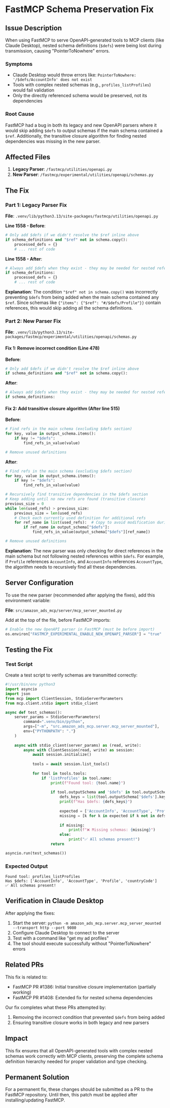 # FastMCP Schema Preservation Fix

## Issue Description

When using FastMCP to serve OpenAPI-generated tools to MCP clients (like Claude Desktop), nested schema definitions (`$defs`) were being lost during transmission, causing "PointerToNowhere" errors.

### Symptoms
- Claude Desktop would throw errors like: `PointerToNowhere: '/$defs/AccountInfo' does not exist`
- Tools with complex nested schemas (e.g., `profiles_listProfiles`) would fail validation
- Only the directly referenced schema would be preserved, not its dependencies

### Root Cause
FastMCP had a bug in both its legacy and new OpenAPI parsers where it would skip adding `$defs` to output schemas if the main schema contained a `$ref`. Additionally, the transitive closure algorithm for finding nested dependencies was missing in the new parser.

## Affected Files

1. **Legacy Parser**: `/fastmcp/utilities/openapi.py`
2. **New Parser**: `/fastmcp/experimental/utilities/openapi/schemas.py`

## The Fix

### Part 1: Legacy Parser Fix

**File**: `.venv/lib/python3.13/site-packages/fastmcp/utilities/openapi.py`

**Line 1558 - Before**:
```python
# Only add $defs if we didn't resolve the $ref inline above
if schema_definitions and "$ref" not in schema.copy():
    processed_defs = {}
    # ... rest of code
```

**Line 1558 - After**:
```python
# Always add $defs when they exist - they may be needed for nested references
if schema_definitions:
    processed_defs = {}
    # ... rest of code
```

**Explanation**: The condition `"$ref" not in schema.copy()` was incorrectly preventing `$defs` from being added when the main schema contained any `$ref`. Since schemas like `{"items": {"$ref": "#/$defs/Profile"}}` contain references, this would skip adding all the schema definitions.

### Part 2: New Parser Fix

**File**: `.venv/lib/python3.13/site-packages/fastmcp/experimental/utilities/openapi/schemas.py`

#### Fix 1: Remove incorrect condition (Line 478)

**Before**:
```python
# Only add $defs if we didn't resolve the $ref inline above
if schema_definitions and "$ref" not in schema.copy():
```

**After**:
```python
# Always add $defs when they exist - they may be needed for nested references
if schema_definitions:
```

#### Fix 2: Add transitive closure algorithm (After line 515)

**Before**:
```python
# Find refs in the main schema (excluding $defs section)
for key, value in output_schema.items():
    if key != "$defs":
        find_refs_in_value(value)

# Remove unused definitions
```

**After**:
```python
# Find refs in the main schema (excluding $defs section)
for key, value in output_schema.items():
    if key != "$defs":
        find_refs_in_value(value)

# Recursively find transitive dependencies in the $defs section
# Keep adding until no new refs are found (transitive closure)
previous_size = 0
while len(used_refs) > previous_size:
    previous_size = len(used_refs)
    # Check each currently used definition for additional refs
    for ref_name in list(used_refs):  # Copy to avoid modification during iteration
        if ref_name in output_schema["$defs"]:
            find_refs_in_value(output_schema["$defs"][ref_name])

# Remove unused definitions
```

**Explanation**: The new parser was only checking for direct references in the main schema but not following nested references within `$defs`. For example, if `Profile` references `AccountInfo`, and `AccountInfo` references `AccountType`, the algorithm needs to recursively find all these dependencies.

## Server Configuration

To use the new parser (recommended after applying the fixes), add this environment variable:

**File**: `src/amazon_ads_mcp/server/mcp_server_mounted.py`

Add at the top of the file, before FastMCP imports:
```python
# Enable the new OpenAPI parser in FastMCP (must be before import)
os.environ["FASTMCP_EXPERIMENTAL_ENABLE_NEW_OPENAPI_PARSER"] = "true"
```

## Testing the Fix

### Test Script
Create a test script to verify schemas are transmitted correctly:

```python
#!/usr/bin/env python3
import asyncio
import json
from mcp import ClientSession, StdioServerParameters
from mcp.client.stdio import stdio_client

async def test_schemas():
    server_params = StdioServerParameters(
        command=".venv/bin/python",
        args=["-m", "src.amazon_ads_mcp.server.mcp_server_mounted"],
        env={"PYTHONPATH": "."}
    )
    
    async with stdio_client(server_params) as (read, write):
        async with ClientSession(read, write) as session:
            await session.initialize()
            
            tools = await session.list_tools()
            
            for tool in tools.tools:
                if 'listProfiles' in tool.name:
                    print(f"Found tool: {tool.name}")
                    
                    if tool.outputSchema and '$defs' in tool.outputSchema:
                        defs_keys = list(tool.outputSchema['$defs'].keys())
                        print(f"Has $defs: {defs_keys}")
                        
                        expected = ['AccountInfo', 'AccountType', 'Profile', 'countryCode']
                        missing = [k for k in expected if k not in defs_keys]
                        
                        if missing:
                            print(f"❌ Missing schemas: {missing}")
                        else:
                            print("✅ All schemas present!")
                    return

asyncio.run(test_schemas())
```

### Expected Output
```
Found tool: profiles_listProfiles
Has $defs: ['AccountInfo', 'AccountType', 'Profile', 'countryCode']
✅ All schemas present!
```

## Verification in Claude Desktop

After applying the fixes:

1. Start the server: `python -m amazon_ads_mcp.server.mcp_server_mounted --transport http --port 9080`
2. Configure Claude Desktop to connect to the server
3. Test with a command like "get my ad profiles"
4. The tool should execute successfully without "PointerToNowhere" errors

## Related PRs

This fix is related to:
- FastMCP PR #1386: Initial transitive closure implementation (partially working)
- FastMCP PR #1408: Extended fix for nested schema dependencies

Our fix completes what these PRs attempted by:
1. Removing the incorrect condition that prevented `$defs` from being added
2. Ensuring transitive closure works in both legacy and new parsers

## Impact

This fix ensures that all OpenAPI-generated tools with complex nested schemas work correctly with MCP clients, preserving the complete schema definition hierarchy needed for proper validation and type checking.

## Permanent Solution

For a permanent fix, these changes should be submitted as a PR to the FastMCP repository. Until then, this patch must be applied after installing/updating FastMCP.